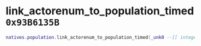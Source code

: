 # link_actorenum_to_population_timed `0x93B6135B`

```lua
natives.population.link_actorenum_to_population_timed(_unk0 --[[ integer ]], _unk1 --[[ integer ]], _unk2 --[[ integer ]], _unk3 --[[ integer ]], _unk4 --[[ integer ]])
```